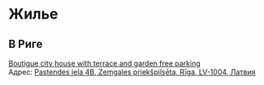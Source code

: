 # Жилье

## В Риге
[Boutigue city house with terrace and garden free parking](https://www.booking.com/hotel/lv/boutigue-city-house-with-terrace-and-garden-free-parking.ru.html)  
Адрес: [Pastendes iela 4B, Zemgales priekšpilsēta, Rīga, LV-1004, Латвия](https://maps.app.goo.gl/mhdcFuKQ9VG3gD1G9)